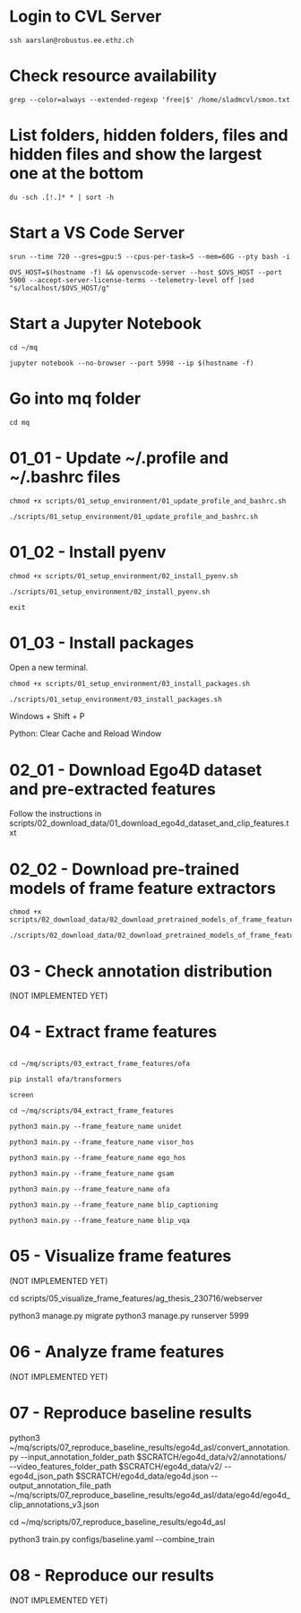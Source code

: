 # Login to CVL Server

```
ssh aarslan@robustus.ee.ethz.ch
```

# Check resource availability

```
grep --color=always --extended-regexp 'free|$' /home/sladmcvl/smon.txt
```

# List folders, hidden folders, files and hidden files and show the largest one at the bottom

```
du -sch .[!.]* * | sort -h
```

# Start a VS Code Server

```
srun --time 720 --gres=gpu:5 --cpus-per-task=5 --mem=60G --pty bash -i

OVS_HOST=$(hostname -f) && openvscode-server --host $OVS_HOST --port 5900 --accept-server-license-terms --telemetry-level off |sed "s/localhost/$OVS_HOST/g"
```

# Start a Jupyter Notebook

```
cd ~/mq

jupyter notebook --no-browser --port 5998 --ip $(hostname -f)
```

# Go into mq folder

```
cd mq
```

# 01_01 - Update ~/.profile and ~/.bashrc files

```
chmod +x scripts/01_setup_environment/01_update_profile_and_bashrc.sh

./scripts/01_setup_environment/01_update_profile_and_bashrc.sh
```

# 01_02 - Install pyenv

```
chmod +x scripts/01_setup_environment/02_install_pyenv.sh

./scripts/01_setup_environment/02_install_pyenv.sh

exit
```

# 01_03 - Install packages

Open a new terminal.

```
chmod +x scripts/01_setup_environment/03_install_packages.sh

./scripts/01_setup_environment/03_install_packages.sh
```

Windows + Shift + P

Python: Clear Cache and Reload Window

# 02_01 - Download Ego4D dataset and pre-extracted features

Follow the instructions in scripts/02_download_data/01_download_ego4d_dataset_and_clip_features.txt

# 02_02 - Download pre-trained models of frame feature extractors

```
chmod +x scripts/02_download_data/02_download_pretrained_models_of_frame_feature_extractors.sh

./scripts/02_download_data/02_download_pretrained_models_of_frame_feature_extractors.sh
```

# 03 - Check annotation distribution

(NOT IMPLEMENTED YET)

# 04 - Extract frame features

```

cd ~/mq/scripts/03_extract_frame_features/ofa

pip install ofa/transformers

screen

cd ~/mq/scripts/04_extract_frame_features

python3 main.py --frame_feature_name unidet

python3 main.py --frame_feature_name visor_hos

python3 main.py --frame_feature_name ego_hos

python3 main.py --frame_feature_name gsam

python3 main.py --frame_feature_name ofa

python3 main.py --frame_feature_name blip_captioning

python3 main.py --frame_feature_name blip_vqa
```

# 05 - Visualize frame features

(NOT IMPLEMENTED YET)

cd scripts/05_visualize_frame_features/ag_thesis_230716/webserver

python3 manage.py migrate
python3 manage.py runserver 5999

# 06 - Analyze frame features

(NOT IMPLEMENTED YET)

# 07 - Reproduce baseline results

python3 ~/mq/scripts/07_reproduce_baseline_results/ego4d_asl/convert_annotation.py --input_annotation_folder_path $SCRATCH/ego4d_data/v2/annotations/ --video_features_folder_path $SCRATCH/ego4d_data/v2/ --ego4d_json_path $SCRATCH/ego4d_data/ego4d.json --output_annotation_file_path ~/mq/scripts/07_reproduce_baseline_results/ego4d_asl/data/ego4d/ego4d_clip_annotations_v3.json

cd ~/mq/scripts/07_reproduce_baseline_results/ego4d_asl

python3 train.py configs/baseline.yaml --combine_train

# 08 - Reproduce our results

(NOT IMPLEMENTED YET)
